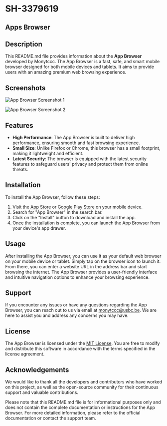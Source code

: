 # SH-3379619
## Apps Browser

## Description
This README.md file provides information about the **App Browser** developed by Monytccc. The App Browser is a fast, safe, and smart mobile browser designed for both mobile devices and tablets. It aims to provide users with an amazing premium web browsing experience.

## Screenshots
![App Browser Screenshot 1](https://blogger.googleusercontent.com/img/a/AVvXsEjcfLQzCwQ340mpV3ij2pSGF6T7YLXcShZDY_gb0gYg4_JuvPhcCvVW1EEwEXOZRP49ojbgZwM-0fCUomPCg4VcM6ORWNK2WYhFghYSeEgiBg0erBT6fS25ezuf7o-2qorm845-BmSnIskVb4kc7dud87wbIR1hXD-M7gygEYXOpJf40ZFFCZLbqRPr=s2048)

![App Browser Screenshot 2](https://blogger.googleusercontent.com/img/a/AVvXsEjsLFM5KQSuuSNi0XAx6NUNSeDm-xivSf5mpQxhUmFv1Wb1xuG0nyuJZ8ZvBFH8NsSWYIl132IG0ykIG8-ILLyc1Oe0uTHch-nukw7zDdMhLjkGi55W6GTXPI5IfS6Nf1BbjXeo5l-pdwg255_SNEyBHS786quueCcJsVG7owwzL2Dzmi2d96zN4PWx=s2048)

## Features
- **High Performance**: The App Browser is built to deliver high performance, ensuring smooth and fast browsing experience.
- **Small Size**: Unlike Firefox or Chrome, this browser has a small footprint, making it lightweight and efficient.
- **Latest Security**: The browser is equipped with the latest security features to safeguard users' privacy and protect them from online threats.

## Installation
To install the App Browser, follow these steps:

1. Visit the [App Store](https://www.appstore.com) or [Google Play Store](https://play.google.com/store) on your mobile device.
2. Search for "App Browser" in the search bar.
3. Click on the "Install" button to download and install the app.
4. Once the installation is complete, you can launch the App Browser from your device's app drawer.

## Usage
After installing the App Browser, you can use it as your default web browser on your mobile device or tablet. Simply tap on the browser icon to launch it. From there, you can enter a website URL in the address bar and start browsing the internet. The App Browser provides a user-friendly interface and intuitive navigation options to enhance your browsing experience.

## Support
If you encounter any issues or have any questions regarding the App Browser, you can reach out to us via email at monytccc@usbc.be. We are here to assist you and address any concerns you may have.

## License
The App Browser is licensed under the [MIT License](https://opensource.org/licenses/MIT). You are free to modify and distribute this software in accordance with the terms specified in the license agreement.

## Acknowledgements
We would like to thank all the developers and contributors who have worked on this project, as well as the open-source community for their continuous support and valuable contributions.

Please note that this README.md file is for informational purposes only and does not contain the complete documentation or instructions for the App Browser. For more detailed information, please refer to the official documentation or contact the support team.
